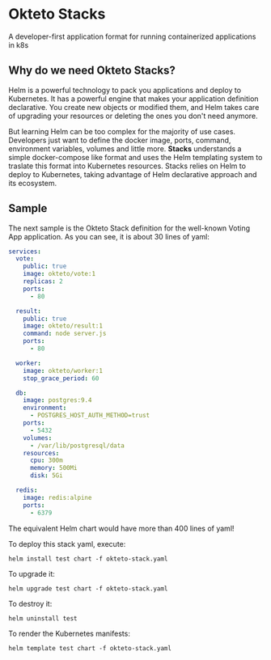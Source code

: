 # Okteto Stacks
A developer-first application format for running containerized applications in k8s

## Why do we need Okteto Stacks?
Helm is a powerful technology to pack you applications and deploy to Kubernetes. It has a powerful engine that makes your application definition declarative. You create new objects or modified them, and Helm takes care of upgrading your resources or deleting the ones you don't need anymore.

But learning Helm can be too complex for the majority of use cases. Developers just want to define the docker image, ports, command, environment variables, volumes and little more. **Stacks** understands a simple docker-compose like format and uses the Helm templating system to traslate this format into Kubernetes resources. Stacks relies on Helm to deploy to Kubernetes, taking advantage of Helm declarative approach and its ecosystem.

## Sample

The next sample is the Okteto Stack definition for the well-known Voting App application. As you can see, it is about 30 lines of yaml:

```yaml
services:
  vote:
    public: true
    image: okteto/vote:1
    replicas: 2
    ports:
      - 80

  result:
    public: true
    image: okteto/result:1
    command: node server.js
    ports:
      - 80

  worker:
    image: okteto/worker:1
    stop_grace_period: 60

  db:
    image: postgres:9.4
    environment:
      - POSTGRES_HOST_AUTH_METHOD=trust
    ports:
      - 5432
    volumes:
      - /var/lib/postgresql/data
    resources:
      cpu: 300m
      memory: 500Mi
      disk: 5Gi

  redis:
    image: redis:alpine
    ports:
      - 6379
```

The equivalent Helm chart would have more than 400 lines of yaml!

To deploy this stack yaml, execute:

```console
helm install test chart -f okteto-stack.yaml
```

To upgrade it:

```console
helm upgrade test chart -f okteto-stack.yaml
```

To destroy it:

```console
helm uninstall test
```

To render the Kubernetes manifests:

```console
helm template test chart -f okteto-stack.yaml
```
